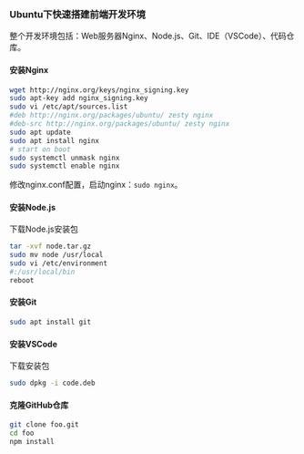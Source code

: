 ### Ubuntu下快速搭建前端开发环境

整个开发环境包括：Web服务器Nginx、Node.js、Git、IDE（VSCode）、代码仓库。

#### 安装Nginx
```sh
wget http://nginx.org/keys/nginx_signing.key
sudo apt-key add nginx_signing.key
sudo vi /etc/apt/sources.list
#deb http://nginx.org/packages/ubuntu/ zesty nginx
#deb-src http://nginx.org/packages/ubuntu/ zesty nginx
sudo apt update
sudo apt install nginx
# start on boot
sudo systemctl unmask nginx
sudo systemctl enable nginx
```
修改nginx.conf配置，启动nginx：`sudo nginx`。
#### 安装Node.js
下载Node.js安装包
```sh
tar -xvf node.tar.gz
sudo mv node /usr/local
sudo vi /etc/environment
#:/usr/local/bin
reboot
```
#### 安装Git
```sh
sudo apt install git
```
#### 安装VSCode
下载安装包
```sh
sudo dpkg -i code.deb
```
#### 克隆GitHub仓库
```sh
git clone foo.git
cd foo
npm install
```